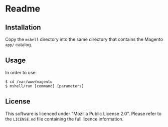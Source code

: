 # Readme

## Installation

Copy the `mshell` directory into the same directory that contains the Magento
`app/` catalog.

## Usage

In order to use:

	$ cd /var/www/magento
	$ mshell/run [command] [parameters]

## License

This software is licenced under "Mozilla Public License 2.0". Please refer
to the `LICENSE.md` file containing the full licence information.
